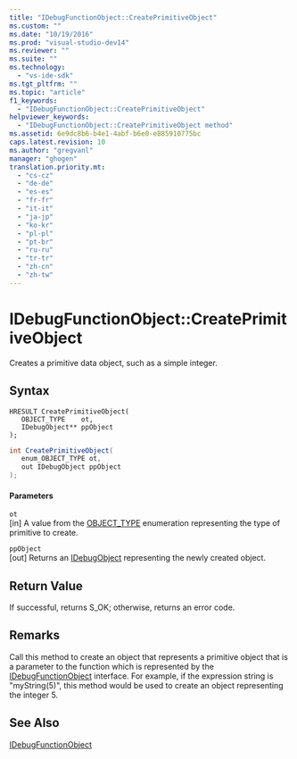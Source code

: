 ```yaml
---
title: "IDebugFunctionObject::CreatePrimitiveObject"
ms.custom: ""
ms.date: "10/19/2016"
ms.prod: "visual-studio-dev14"
ms.reviewer: ""
ms.suite: ""
ms.technology: 
  - "vs-ide-sdk"
ms.tgt_pltfrm: ""
ms.topic: "article"
f1_keywords: 
  - "IDebugFunctionObject::CreatePrimitiveObject"
helpviewer_keywords: 
  - "IDebugFunctionObject::CreatePrimitiveObject method"
ms.assetid: 6e9dc8b6-b4e1-4abf-b6e0-e885910775bc
caps.latest.revision: 10
ms.author: "gregvanl"
manager: "ghogen"
translation.priority.mt: 
  - "cs-cz"
  - "de-de"
  - "es-es"
  - "fr-fr"
  - "it-it"
  - "ja-jp"
  - "ko-kr"
  - "pl-pl"
  - "pt-br"
  - "ru-ru"
  - "tr-tr"
  - "zh-cn"
  - "zh-tw"
---
```

# IDebugFunctionObject::CreatePrimitiveObject
Creates a primitive data object, such as a simple integer.  
  
## Syntax  
  
```cpp#  
HRESULT CreatePrimitiveObject(   
   OBJECT_TYPE    ot,  
   IDebugObject** ppObject  
);  
```  
  
```c#  
int CreatePrimitiveObject(  
   enum_OBJECT_TYPE ot,   
   out IDebugObject ppObject  
);  
```  
  
#### Parameters  
 `ot`  
 [in] A value from the [OBJECT_TYPE](../extensibility-debugger-reference/object_type.md) enumeration representing the type of primitive to create.  
  
 `ppObject`  
 [out] Returns an [IDebugObject](../extensibility-debugger-reference/idebugobject.md) representing the newly created object.  
  
## Return Value  
 If successful, returns S_OK; otherwise, returns an error code.  
  
## Remarks  
 Call this method to create an object that represents a primitive object that is a parameter to the function which is represented by the [IDebugFunctionObject](../extensibility-debugger-reference/idebugfunctionobject.md) interface. For example, if the expression string is "myString(5)", this method would be used to create an object representing the integer 5.  
  
## See Also  
 [IDebugFunctionObject](../extensibility-debugger-reference/idebugfunctionobject.md)